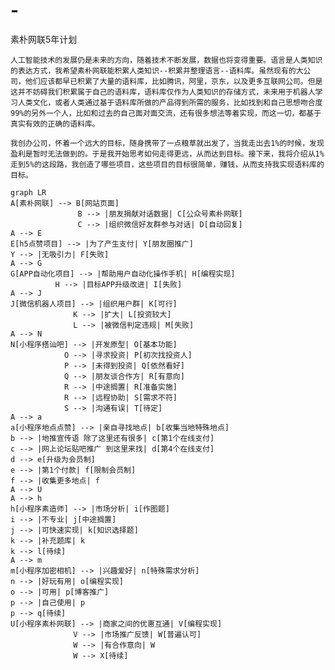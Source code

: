 # -
素朴网联5年计划

`人工智能技术的发展仍是未来的方向，随着技术不断发展，数据也将变得重要。语言是人类知识的表达方式，我希望素朴网联能积累人类知识--积累并整理语言--语料库。虽然现有的大公司，他们应该都早已积累了大量的语料库，比如腾讯，阿里，京东，以及更多互联网公司。但是这并不妨碍我们积累属于自己的语料库，语料库仅作为人类知识的存储方式，未来用于机器人学习人类文化，或者人类通过基于语料库所做的产品得到所需的服务，比如找到和自己思想吻合度99%的另外一个人，比如和过去的自己面对面交流，还有很多想法等着实现，而这一切，都基于真实有效的正确的语料库。`

`我创办公司，怀着一个远大的目标，随身携带了一点粮草就出发了，当我走出去1%的时候，发现盈利是暂时无法做到的。于是我开始思考如何走得更远，从而达到目标。接下来，我将介绍从1%走到5%的这段路，我创造了哪些项目，这些项目的目标很简单，赚钱，从而支持我实现语料库的目标。`

```mermaid
graph LR
A[素朴网联] --> B[网站页面]
               B --> |朋友捐献对话数据| C[公众号素朴网联]
               C --> |组织微信好友群参与对话| D[自动回复]
A --> E
E[h5点赞项目] --> |为了产生支付| Y[朋友圈推广]
Y --> |无吸引力| F[失败]
A --> G
G[APP自动化项目] --> |帮助用户自动化操作手机| H[编程实现]
          H --> |目标APP升级改进| I[失败]
A --> J
J[微信机器人项目] --> |组织用户群| K[可行]
              K --> |扩大| L[投资较大]
              L --> |被微信判定违规| M[失败]
A --> N
N[小程序搭讪吧] --> |开发原型| O[基本功能]
            O --> |寻求投资| P[初次找投资人]
            P --> |未得到投资| Q[依然看好]
            Q --> |朋友谈合作方| R[有意向]
            R --> |中途搁置| R[准备实施]
            R --> |远程协助| S[需求不符]
            S --> |沟通有误| T[待定]
A --> a
a[小程序地点点赞] --> |亲自寻找地点| b[收集当地特殊地点]
b --> |地推宣传语 除了这里还有很多| c[第1个在线支付]
c --> |网上论坛贴吧推广 到这里来找| d[第4个在线支付]
d --> e[升级为会员制]
e --> |第1个付款| f[限制会员制]
f --> |收集更多地点| f
A --> U
A --> h
h[小程序素造师] --> |市场分析| i[作图题]
i --> |不专业| j[中途搁置]
j --> |可快速实现| k[知识选择题]
k --> |补充题库| k
k --> l[待续]
A --> m
m[小程序加密相机] --> |兴趣爱好| n[特殊需求分析]
n --> |好玩有用| o[编程实现]
o --> |可用| p[博客推广]
p --> |自己使用| p
p --> q[待续]
U[小程序素朴网联] --> |商家之间的优惠互通| V[编程实现]
              V --> |市场推广反馈| W[普遍认可]
              W --> |有合作意向| W
              W --> X[待续]
```
